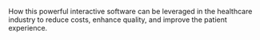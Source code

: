 How this powerful interactive software can be leveraged in the healthcare industry to reduce costs, enhance quality, and improve the patient experience. 

